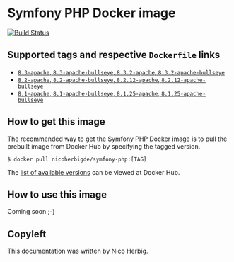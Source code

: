 # Symfony PHP Docker image

[![Build Status](https://github.com/nicoherbigio/docker-symfony-php/actions/workflows/build-docker-images.yml/badge.svg)](https://github.com/nicoherbigio/docker-symfony-php/actions/workflows/build-docker-images.yml)

## Supported tags and respective `Dockerfile` links

 * [`8.3-apache`, `8.3-apache-bullseye`, `8.3.2-apache`, `8.3.2-apache-bullseye`](https://github.com/nicoherbigio/docker-symfony-php/blob/main/8.3/debian/apache/default/Dockerfile)
 * [`8.2-apache`, `8.2-apache-bullseye`, `8.2.12-apache`, `8.2.12-apache-bullseye`](https://github.com/nicoherbigio/docker-symfony-php/blob/main/8.2/debian/apache/default/Dockerfile)
 * [`8.1-apache`, `8.1-apache-bullseye`, `8.1.25-apache`, `8.1.25-apache-bullseye`](https://github.com/nicoherbigio/docker-symfony-php/blob/main/8.1/debian/apache/default/Dockerfile)

## How to get this image

The recommended way to get the Symfony PHP Docker image is to pull the prebuilt image from Docker Hub by specifying the tagged version.

```console
$ docker pull nicoherbigde/symfony-php:[TAG]
```

The [list of available versions](https://hub.docker.com/r/nicoherbigde/symfony-php/tags) can be viewed at Docker Hub.

## How to use this image

Coming soon ;-)

## Copyleft

This documentation was written by Nico Herbig.
